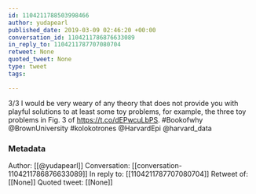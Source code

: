 ```yaml
---
id: 1104211788503998466
author: yudapearl
published_date: 2019-03-09 02:46:20 +00:00
conversation_id: 1104211786876633089
in_reply_to: 1104211787707080704
retweet: None
quoted_tweet: None
type: tweet
tags:

---
```


3/3
I would be very weary of any theory that does not provide you with playful solutions to at least some toy problems, for example, the three toy problems in Fig. 3 of  https://t.co/dEPwcuLbPS. #Bookofwhy @BrownUniversity #kolokotrones @HarvardEpi @harvard_data

### Metadata

Author: [[@yudapearl]]
Conversation: [[conversation-1104211786876633089]]
In reply to: [[1104211787707080704]]
Retweet of: [[None]]
Quoted tweet: [[None]]
